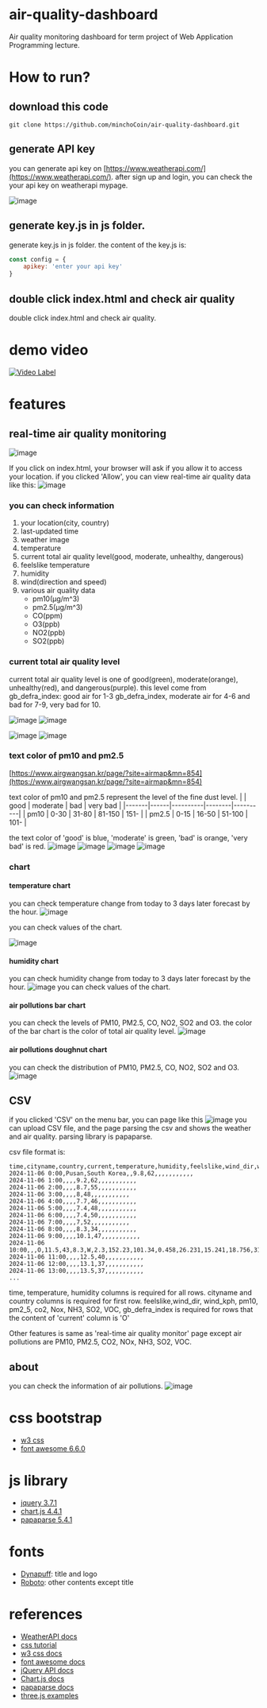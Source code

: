# air-quality-dashboard
Air quality monitoring dashboard for term project of Web Application Programming lecture.

# How to run?
## download this code
```
git clone https://github.com/minchoCoin/air-quality-dashboard.git
```
## generate API key
you can generate api key on [https://www.weatherapi.com/](https://www.weatherapi.com/). after sign up and login, you can check the your api key on weatherapi mypage.

![image](markdownimage/1.png)

## generate key.js in js folder.
generate key.js in js folder. the content of the key.js is:
```js
const config = {
    apikey: 'enter your api key'
}
```
## double click index.html and check air quality
double click index.html and check air quality.

# demo video
[![Video Label](http://img.youtube.com/vi/kOraezyESy4/0.jpg)](https://youtu.be/kOraezyESy4?t=0s)

# features
## real-time air quality monitoring
![image](markdownimage/2.png)

If you click on index.html, your browser will ask if you allow it to access your location. if you clicked 'Allow', you can view real-time air quality data like this:
![image](markdownimage/3.png)
### you can check information
1. your location(city, country)
2. last-updated time
3. weather image
4. temperature
5. current total air quality level(good, moderate, unhealthy, dangerous)
6. feelslike temperature
7. humidity
8. wind(direction and speed)
9. various air quality data
    - pm10(μg/m^3)
    - pm2.5(μg/m^3)
    - CO(ppm)
    - O3(ppb)
    - NO2(ppb)
    - SO2(ppb)
### current total air quality level
current total air quality level is one of good(green), moderate(orange), unhealthy(red), and dangerous(purple). this level come from gb_defra_index: good air for 1-3 gb_defra_index, moderate air for 4-6 and bad for 7-9, very bad for 10.

![image](markdownimage/4.png)
![image](markdownimage/5.png)

![image](markdownimage/6.png)
![image](markdownimage/7.png)

### text color of pm10 and pm2.5
[https://www.airgwangsan.kr/page/?site=airmap&mn=854](https://www.airgwangsan.kr/page/?site=airmap&mn=854)

text color of pm10 and pm2.5 represent the level of the fine dust level.
|       | good | moderate | bad    | very bad |
|-------|------|----------|--------|----------|
| pm10  | 0-30 | 31-80    | 81-150 | 151-     |
| pm2.5 | 0-15 | 16-50    | 51-100 | 101-     |

the text color of 'good' is blue, 'moderate' is green, 'bad' is orange, 'very bad' is red.
![image](markdownimage/8.png)
![image](markdownimage/9.png)
![image](markdownimage/10.png)
![image](markdownimage/11.png)

### chart
#### temperature chart
you can check temperature change from today to 3 days later forecast by the hour.
![image](markdownimage/12.png)

you can check values of the chart.

![image](markdownimage/13.png)

#### humidity chart
you can check humidity change from today to 3 days later forecast by the hour.
![image](markdownimage/14.png)
you can check values of the chart.

#### air pollutions bar chart
you can check the levels of PM10, PM2.5, CO, NO2, SO2 and O3.
the color of the bar chart is the color of total air quality level.
![image](markdownimage/15.png)

#### air pollutions doughnut chart
you can check the distribution of PM10, PM2.5, CO, NO2, SO2 and O3.
![image](markdownimage/16.png)

## CSV
if you clicked 'CSV' on the menu bar, you can page like this
![image](markdownimage/17.png)
you can upload CSV file, and the page parsing the csv and shows the weather and air quality. parsing library is papaparse.

csv file format is:
```
time,cityname,country,current,temperature,humidity,feelslike,wind_dir,wind_kph,pm10,pm2_5,co2,Nox,NH3,SO2,VOC,gb_defra_index
2024-11-06 0:00,Pusan,South Korea,,9.8,62,,,,,,,,,,,
2024-11-06 1:00,,,,9.2,62,,,,,,,,,,,
2024-11-06 2:00,,,,8.7,55,,,,,,,,,,,
2024-11-06 3:00,,,,8,48,,,,,,,,,,,
2024-11-06 4:00,,,,7.7,46,,,,,,,,,,,
2024-11-06 5:00,,,,7.4,48,,,,,,,,,,,
2024-11-06 6:00,,,,7.4,50,,,,,,,,,,,
2024-11-06 7:00,,,,7,52,,,,,,,,,,,
2024-11-06 8:00,,,,8.3,34,,,,,,,,,,,
2024-11-06 9:00,,,,10.1,47,,,,,,,,,,,
2024-11-06 10:00,,,O,11.5,43,8.3,W,2.3,152.23,101.34,0.458,26.231,15.241,18.756,31.215,5
2024-11-06 11:00,,,,12.5,40,,,,,,,,,,,
2024-11-06 12:00,,,,13.1,37,,,,,,,,,,,
2024-11-06 13:00,,,,13.5,37,,,,,,,,,,,
...
```
time, temperature, humidity columns is required for all rows. cityname and country columns is required for first row. feelslike,wind_dir, wind_kph, pm10, pm2_5, co2, Nox, NH3, SO2, VOC, gb_defra_index is required for rows that the content of 'current' column is 'O'

Other features is same as 'real-time air quality monitor' page except air pollutions are PM10, PM2.5, CO2, NOx, NH3, SO2, VOC.

## about
you can check the information of air pollutions.
![image](markdownimage/18.png)

# css bootstrap
- [w3 css](https://www.w3schools.com/w3css/defaulT.asp)
- [font awesome 6.6.0](https://fontawesome.com/)

# js library
- [jquery 3.7.1](https://jquery.com/)
- [chart.js 4.4.1](https://www.chartjs.org/)
- [papaparse 5.4.1](https://www.papaparse.com/)

# fonts 
- [Dynapuff](https://fonts.google.com/specimen/DynaPuff): title and logo
- [Roboto](https://fonts.google.com/specimen/Roboto): other contents except title

# references
- [WeatherAPI docs](https://www.weatherapi.com/docs/)
- [css tutorial](https://www.w3schools.com/css/)
- [w3 css docs](https://www.w3schools.com/w3css/defaulT.asp)
- [font awesome docs](https://docs.fontawesome.com/)
- [jQuery API docs](https://api.jquery.com/)
- [Chart.js docs](https://www.chartjs.org/docs/latest/)
- [papaparse docs](https://www.papaparse.com/docs)
- [three.js examples](https://threejs.org/examples/)